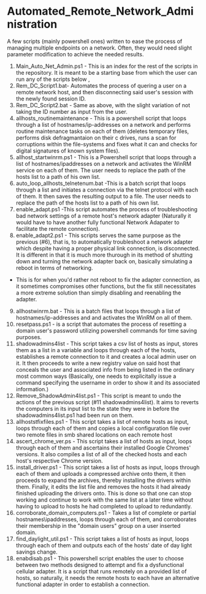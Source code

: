 # Automated_Remote_Network_Administration
A few scripts (mainly powershell ones) written to ease the process of managing multiple endpoints on a network. 
Often, they would need slight parameter modification to achieve the needed results. 
1. Main_Auto_Net_Admin.ps1 - This is an index for the rest of the scripts in the repository. It is meant to be a starting base from which the user can run any of the scripts below ,
1. Rem_DC_Script1.bat- Automates the process of quering a user on a remote network host, and then disconnecting said user's session with the newly found session ID.  
2. Rem_DC_Script2.bat - Same as above, with the slight variation of not taking the ID number as input from the user. 
3. allhosts_routinemaintenance - This is a powershell script that loops through a list of hostnames/ip-addresses on a network and performs routine maintenance tasks on each of them (deletes temporary files, performs disk defragmantaion on their c drives, runs a scan for corruptions within the file-systems and fixes what it can and checks for digital signatures of known system files).
4. allhost_startwinrm.ps1 - This is a Powershell script that loops through a list of hostnames/ipaddresses on a network and activates the WinRM service on each of them. The user needs to replace the path of the hosts list to a path of his own list.
5. auto_loop_allhosts_telnetenum.bat -This is a batch script that loops through a list and initiates a connection via the telnet protocol with each of them. It then saves the resulting output to a file.  The user needs to replace the path of the hosts list to a path of his own list.
6. enable_adapt.ps1 -This script automates the process of troubleshooting bad network settings of a remote host's network adapter (Naturally it would have to have another fully functional Network Adapater to facilitate the remote connection).
7. enable_adapt2.ps1 - This scripts serves the same purpose as the previous (#6), that is, to automatically troubleshoot a network adapter which despite having a proper physical link connection, is disconnected.
It is different in that it is much more thurough in its method of shutting down and turning the network adapter back on, basically simulating a reboot in terms of networking.
* This is for when you'd rather not reboot to fix the adapter connection, as it sometimes compromises other functions, but the fix still necessitates a more extreme solution than simply disabling and reenabling the adapter.
9. allhostwinrm.bat - This is a batch files that loops through a list of hostnames/ip-addresses and and activates the WinRM on all of them.
10. resetpass.ps1 - is a script that automates the process of resetting a domain user's password utilizing powershell commands for time saving purposes.
11. shadowadmins4list - This script takes a csv list of hosts as input, stores them as a list in a variable and loops through each of the hosts, establishes a remote connection to it and creates a local admin user on it. It then proceeds to write a new registry value on said host that conceals the user and associated info from being listed in the ordinary most common ways (Basically, one needs to explicitally issue a command specifying the username in order to show it and its associated information.)
12. Remove_ShadowAdmin4list.ps1 - This script is meant to undo the actions of the previous script (#11 shadowadmins4list). It aims to reverts the computers in its input list to the state they were in before the shadowadmins4list.ps1 had been run on them.
13. allhoststfixfiles.ps1 - This script takes a list of remote hosts as input, loops through each of them and copies a local configuration file over two remote files in smb shared locations on each remote host
14. ascert_chrome_ver.ps - This script takes a list of hosts as input, loops through each of them and ascertains their installed Google Chromes' versions. It also compiles a list of all of the checked hosts and each host's respective Chrome version.
15. install_driver.ps1 - This script takes a list of hosts as input, loops through each of them and uploads a compressed archive onto them, it then proceeds to expand the archives, thereby installing the drivers within them. Finally, it edits the list file and removes the hosts it had already finished uploading the drivers onto.  This is done so that one can stop working and continue to work with the same list at a later time without having to upload to hosts he had completed to upload to redundantly. 
16. corroborate_domain_computers.ps1 - Takes a list of complete or partial hostnames\ipaddresses, loops through each of them, and corroborates their membership in the "domain users" group on a user inserted domain.
17. find_daylight_util.ps1 - This script takes a list of hosts as input, loops through each of them and outputs each of the hosts' date of day light savings change.
18. enabdisab.ps1 - This powershell script enables the user to choose between two methods designed to attempt and fix a dysfunctional cellular adapter. It is a script that runs remotely on a provided list of hosts, so naturally, it needs the remote hosts to each have an alternative functional adapter in order to establish a connection. 
